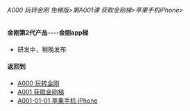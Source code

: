 ###### A000 玩转金刚 免梯版>第A001课 获取金刚梯>苹果手机iPhone>

#### 金刚第2代产品----金刚app梯

- 研发中，稍晚发布

#### 返回到
- [A000 玩转金刚](https://github.com/a2zitpro/web/blob/master/LadderFree/main.md)
- [A001 获取金刚梯](https://github.com/a2zitpro/web/blob/master/LadderFree/GetLadder/GetLadder.md)
- [A001-01-01 苹果手机 iPhone](https://github.com/a2zitpro/web/blob/master/LadderFree/GetLadder/Apple/iPhone/iPhone.md)

